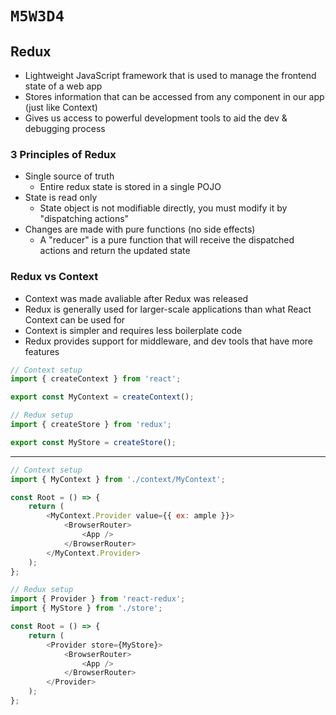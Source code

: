 # `M5W3D4`

## Redux

- Lightweight JavaScript framework that is used to manage the frontend state of a web app
- Stores information that can be accessed from any component in our app (just like Context)
- Gives us access to powerful development tools to aid the dev & debugging process

### 3 Principles of Redux

- Single source of truth
  - Entire redux state is stored in a single POJO
- State is read only
  - State object is not modifiable directly, you must modify it by "dispatching actions"
- Changes are made with pure functions (no side effects)
  - A "reducer" is a pure function that will receive the dispatched actions and return the updated state

### Redux vs Context

- Context was made avaliable after Redux was released
- Redux is generally used for larger-scale applications than what React Context can be used for
- Context is simpler and requires less boilerplate code
- Redux provides support for middleware, and dev tools that have more features

```js
// Context setup
import { createContext } from 'react';

export const MyContext = createContext();

// Redux setup
import { createStore } from 'redux';

export const MyStore = createStore();
```

---

```js
// Context setup
import { MyContext } from './context/MyContext';

const Root = () => {
    return (
        <MyContext.Provider value={{ ex: ample }}>
            <BrowserRouter>
                <App />
            </BrowserRouter>
        </MyContext.Provider>
    );
};

// Redux setup
import { Provider } from 'react-redux';
import { MyStore } from './store';

const Root = () => {
    return (
        <Provider store={MyStore}>
            <BrowserRouter>
                <App />
            </BrowserRouter>
        </Provider>
    );
};
```
